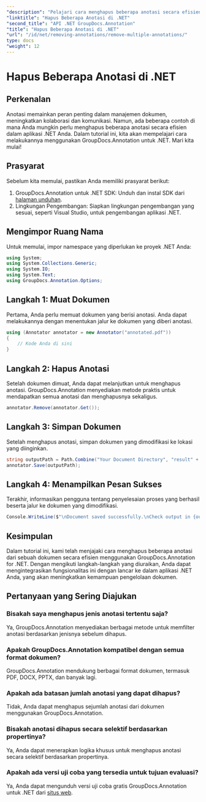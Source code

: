 ```yaml
---
"description": "Pelajari cara menghapus beberapa anotasi secara efisien di .NET menggunakan GroupDocs.Annotation. Ikuti tutorial langkah demi langkah kami untuk integrasi yang lancar ke dalam aplikasi Anda."
"linktitle": "Hapus Beberapa Anotasi di .NET"
"second_title": "API .NET GroupDocs.Annotation"
"title": "Hapus Beberapa Anotasi di .NET"
"url": "/id/net/removing-annotations/remove-multiple-annotations/"
type: docs
"weight": 12
---
```


# Hapus Beberapa Anotasi di .NET

## Perkenalan
Anotasi memainkan peran penting dalam manajemen dokumen, meningkatkan kolaborasi dan komunikasi. Namun, ada beberapa contoh di mana Anda mungkin perlu menghapus beberapa anotasi secara efisien dalam aplikasi .NET Anda. Dalam tutorial ini, kita akan mempelajari cara melakukannya menggunakan GroupDocs.Annotation untuk .NET. Mari kita mulai!
## Prasyarat
Sebelum kita memulai, pastikan Anda memiliki prasyarat berikut:
1. GroupDocs.Annotation untuk .NET SDK: Unduh dan instal SDK dari [halaman unduhan](https://releases.groupdocs.com/annotation/net/).
2. Lingkungan Pengembangan: Siapkan lingkungan pengembangan yang sesuai, seperti Visual Studio, untuk pengembangan aplikasi .NET.

## Mengimpor Ruang Nama
Untuk memulai, impor namespace yang diperlukan ke proyek .NET Anda:
```csharp
using System;
using System.Collections.Generic;
using System.IO;
using System.Text;
using GroupDocs.Annotation.Options;
```
## Langkah 1: Muat Dokumen
Pertama, Anda perlu memuat dokumen yang berisi anotasi. Anda dapat melakukannya dengan menentukan jalur ke dokumen yang diberi anotasi.
```csharp
using (Annotator annotator = new Annotator("annotated.pdf"))
{
    // Kode Anda di sini
}
```
## Langkah 2: Hapus Anotasi
Setelah dokumen dimuat, Anda dapat melanjutkan untuk menghapus anotasi. GroupDocs.Annotation menyediakan metode praktis untuk mendapatkan semua anotasi dan menghapusnya sekaligus.
```csharp
annotator.Remove(annotator.Get());
```
## Langkah 3: Simpan Dokumen
Setelah menghapus anotasi, simpan dokumen yang dimodifikasi ke lokasi yang diinginkan.
```csharp
string outputPath = Path.Combine("Your Document Directory", "result" + Path.GetExtension("input.pdf"));
annotator.Save(outputPath);
```
## Langkah 4: Menampilkan Pesan Sukses
Terakhir, informasikan pengguna tentang penyelesaian proses yang berhasil beserta jalur ke dokumen yang dimodifikasi.
```csharp
Console.WriteLine($"\nDocument saved successfully.\nCheck output in {outputPath}.");
```

## Kesimpulan
Dalam tutorial ini, kami telah menjajaki cara menghapus beberapa anotasi dari sebuah dokumen secara efisien menggunakan GroupDocs.Annotation for .NET. Dengan mengikuti langkah-langkah yang diuraikan, Anda dapat mengintegrasikan fungsionalitas ini dengan lancar ke dalam aplikasi .NET Anda, yang akan meningkatkan kemampuan pengelolaan dokumen.
## Pertanyaan yang Sering Diajukan
### Bisakah saya menghapus jenis anotasi tertentu saja?
Ya, GroupDocs.Annotation menyediakan berbagai metode untuk memfilter anotasi berdasarkan jenisnya sebelum dihapus.
### Apakah GroupDocs.Annotation kompatibel dengan semua format dokumen?
GroupDocs.Annotation mendukung berbagai format dokumen, termasuk PDF, DOCX, PPTX, dan banyak lagi.
### Apakah ada batasan jumlah anotasi yang dapat dihapus?
Tidak, Anda dapat menghapus sejumlah anotasi dari dokumen menggunakan GroupDocs.Annotation.
### Bisakah anotasi dihapus secara selektif berdasarkan propertinya?
Ya, Anda dapat menerapkan logika khusus untuk menghapus anotasi secara selektif berdasarkan propertinya.
### Apakah ada versi uji coba yang tersedia untuk tujuan evaluasi?
Ya, Anda dapat mengunduh versi uji coba gratis GroupDocs.Annotation untuk .NET dari [situs web](https://releases.groupdocs.com/annotation/net/).